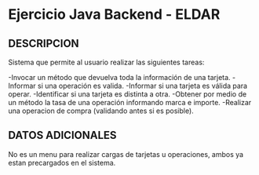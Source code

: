 # Ejercicio Java Backend - ELDAR

## DESCRIPCION
Sistema que permite al usuario realizar las siguientes tareas: 

-Invocar un método que devuelva toda la información de una tarjeta.
-Informar si una operación es valida.
-Informar si una tarjeta es válida para operar.
-Identificar si una tarjeta es distinta a otra.
-Obtener por medio de un método la tasa de una operación informando marca e importe.
-Realizar una operacion de compra (validando antes si es posible).

## DATOS ADICIONALES
No es un menu para realizar cargas de tarjetas u operaciones, ambos ya estan precargados en el sistema.